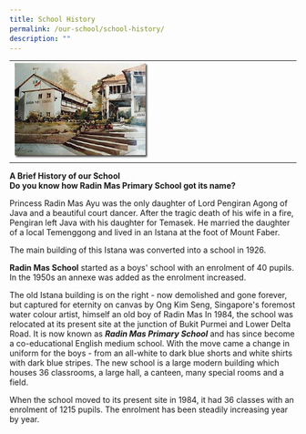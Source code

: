 ```yaml
---
title: School History
permalink: /our-school/school-history/
description: ""
---
```

<table style="border-collapse: collapse; width: 100%;" border="0px">
<tbody>
<tr>
<td style="width: 50%;"><img src="/images/history.jpeg"></td>
<td style="width: 50%;">&nbsp;</td>
</tr>
</tbody>
</table>
<strong>A Brief History of our School</strong><br />
<strong>Do you know how Radin Mas Primary School got its name?</strong>

Princess Radin Mas Ayu was the only daughter of Lord Pengiran Agong of Java and a beautiful court dancer. After the tragic death of his wife in a fire, Pengiran left Java with his daughter for Temasek. He married the daughter of a local Temenggong and lived in an Istana at the foot of Mount Faber.

The main building of this Istana was converted into a school in 1926.

<strong>Radin Mas School</strong> started as a boys' school with an enrolment of 40 pupils. In the 1950s an annexe was added as the enrolment increased.

The old Istana building is on the right - now demolished and gone forever, but captured for eternity on canvas by Ong Kim Seng, Singapore's foremost water colour artist, himself an old boy of Radin Mas In 1984, the school was relocated at its present site at the junction of Bukit Purmei and Lower Delta Road. It is now known as <em><strong>Radin Mas Primary School</strong></em> and has since become a co-educational English medium school. With the move came a change in uniform for the boys - from an all-white to dark blue shorts and white shirts with dark blue stripes. The new school is a large modern building which houses 36 classrooms, a large hall, a canteen, many special rooms and a field.

When the school moved to its present site in 1984, it had 36 classes with an enrolment of 1215 pupils. The enrolment has been steadily increasing year by year.